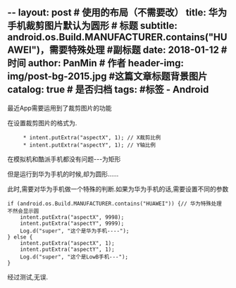 --
layout:     post                            # 使用的布局（不需要改）
title:      华为手机裁剪图片默认为圆形              # 标题
subtitle:   android.os.Build.MANUFACTURER.contains("HUAWEI")，需要特殊处理   #副标题
date:       2018-01-12                      # 时间
author:     PanMin                              # 作者
header-img: img/post-bg-2015.jpg            #这篇文章标题背景图片
catalog: true                               # 是否归档
tags:                                       #标签
    - Android
---



最近App需要运用到了裁剪图片的功能

在设置裁剪图片的格式为.

         * intent.putExtra("aspectX", 1); // X裁剪比例
         * intent.putExtra("aspectY", 1); // Y轴比例
在模拟机和酷派手机都没有问题---为矩形

但是运行到华为手机的时候,却为圆形......

此时,需要对华为手机做一个特殊的判断.如果为华为手机的话,需要设置不同的参数
```
if (android.os.Build.MANUFACTURER.contains("HUAWEI")) {// 华为特殊处理 不然会显示圆
    intent.putExtra("aspectX", 9998);
    intent.putExtra("aspectY", 9999);
    Log.d("super", "这个是华为手机----");
} else {
    intent.putExtra("aspectX", 1);
    intent.putExtra("aspectY", 1);
    Log.d("super", "这个是LowB手机---");
}
```
经过测试,无误.